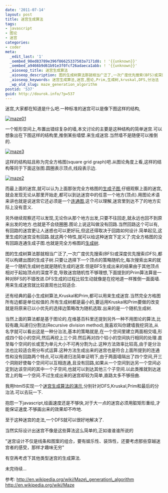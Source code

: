 ```yaml
---
date: '2011-07-14'
layout: post
title: 迷宫生成算法
tags:
- javascript
- 图论
- 迷宫
categories:
- coder
meta:
  _edit_last: '1'
  _oembed_98ed83789e396f86625337503a7171d8: ! '{{unknown}}'
  _oembed_a9466b9d61b91e3f0fcf26adaeca1abb: ! '{{unknown}}'
  _aioseop_title: 迷宫生成算法
  _aioseop_description: 图的生成树算法那就相当广泛了,一次广度优先搜索(BFS)或深度优先搜索(DFS),都可以构建出图的生成子树.只要让选择下一个节点的策略随机化,每次搜索出来的就是一个随机生成树也就是随机生成的迷宫.但是BFS生成出来的结果由于其他节点相对于起始节点的深度不变,导致迷宫随机性不够理想,下面提到的Prim算法算是一种对BFS的不错改进.DFS生成的过程比较生动就像是在挖地道一样推倒一面面墙.用来生成迷宫就比较直观也比较适合.
  _aioseop_keywords: 迷宫生成算法,迷宫,图论,Prim,生成树,kruskal,DFS,分治法
  _wp_old_slug: maze_generation_algorithm
postid: '537'
guid: http://dourok.info/?p=537
---
```

迷宫,大家都在知道是什么吧.一种标准的迷宫可以是像下图这样的结构,

[![]({{urls.media}}/wp-content/uploads/2011/07/maze01.png "maze01")]({{urls.media}}/wp-content/uploads/2011/07/maze01.png)

一个矩形空间上,布置出错综复杂的墙,本文讨论的主要是这种结构的简单迷宫.可以想象出在下图这样的结构里,推倒某些墙壁.来生成迷宫.当然墙不是随便可以推倒的.

[![]({{urls.media}}/wp-content/uploads/2011/07/maze3.png "maze3")]({{urls.media}}/wp-content/uploads/2011/07/maze3.png)

这样的结构姑且称为完全方格图(square grid
graph)吧.从图论角度上看,这样的结构等同于下面这张图.圆圈表示顶点,线段表示边.

[![]({{urls.media}}/wp-content/uploads/2011/07/maze2.png "maze2")]({{urls.media}}/wp-content/uploads/2011/07/maze2.png)

而最上面的迷宫,就可以认为上面那张完全方格图的[生成子图](http://zh.wikipedia.org/wiki/%E5%9B%BE#.E5.9F.BA.E6.9C.AC.E6.9C.AF.E8.AF.AD),仔细观察上面的迷宫,就会发现无论从那里开始走,都可以到达迷宫中的任意一个地方(顶点).用图论术语来讲也就是说迷宫它还必须是一个[连通图](http://zh.wikipedia.org/wiki/%E8%BF%9E%E9%80%9A%E5%9B%BE),这个可以理解,迷宫里到达不了的地方实际上没有意义.

另外继续观察还可以发现,无论你从那个地方出发,只要不往回走,就永远也回不到原来出发的地方.也就是不会绕圈圈.图论上说这叫做没有回路.当然回路这个可以有,有回路的迷宫更让人迷惑也可以更好玩,但这还得取决于回路如何设计.简单起见,这里生成的迷宫没有回路.就这两个特性,就可以给这种迷宫下定义了:完全方格图的没有回路连通生成子图.也就是完全方格图的[生成树](http://zh.wikipedia.org/zh-cn/%E6%A0%91_(%E5%9B%BE%E8%AE%BA)#.E5.AE.9A.E4.B9.89).

图的生成树算法那就相当广泛了,一次广度优先搜索(BFS)或深度优先搜索(DFS),都可以构建出图的生成子树.只要让选择下一个顶点的策略随机化,每次搜索出来的就是一个随机生成树也就是随机生成的迷宫.但是BFS生成出来的结果由于其他顶点相对于起始顶点的深度不变,导致迷宫随机性不够理想,下面提到的Prim算法算是一种对BFS的不错改进.DFS生成的过程比较生动就像是在挖地道一样推倒一面面墙.用来生成迷宫就比较直观也比较适合.

还有经典的最小生成树算法,Kruskal和Prim,都可以用来生成迷宫.当然完全方格图所有边都是单位权值的.所有生成树都是最小的,要运用Kruskal和Prim要做的改变就是将原来已以小优先的选择边策略改为随机选取.出来的是一个随机生成树.

当然上面的算法都是基于图论的,在维基百科里还提到另外一种不用图论的算法,比较有趣,叫递归分割法(Recursive
division
method),我喜欢叫你建墙我挖洞法,从名字就可以看出这是一种分治法,基本的策略就是,在一个空间里建立两面相交墙,形成四个较小的空间,然后再挖上三个洞.然后再对四个较小的空间执行相同的处理.直至每个空间的长或宽为单元大小不可再分割为止.这种方法效率比较高,由于是分治法也比较适合用分布式运算.这种方法生成出来的迷宫也是符合上面所提到的连通性和没有回路两个特点,可以用递归法简单证明下,由于两面墙隔出了四个空间,开三个洞刚好使每个空间可以互相连通,且没有回路,如果从一个空间到达另一个空间必定到达该空间的其中一个子空间,也就可以到达其他三个子空间.以此类推就到达迷宫上的每一个空间.不过生成出来的迷宫却较为简单,直路太多不够扭曲.

我用html5实现一个[迷宫生成算法的演示](http://tools.dourok.info/mazegame/mazegame.html),分别针对DFS,Kruskal,Prim和最后的分治法.可以去玩一下.

抱怨一下javascript,绘画速度还是不够快,对于大一点的迷宫必须用脏矩形重绘,才能保证速度.不够画出来的效果却不咋地.

至于这种迷宫的走法,一个DFS就可以很好地解决了.

当然实际设计出迷宫不像是这些算法这么简单的,正如谁谁谁所说的

"迷宫设计不仅是线条和图案的组合，要有娱乐性、装饰性，还要考虑那些穿越迷宫者的感受，那样才趣味无穷"

有空再考虑下其他类型迷宫的生成算法.

未完待续...

参考: http://en.wikipedia.org/wiki/Maze\_generation\_algorithm
http://en.wikipedia.org/wiki/Maze
